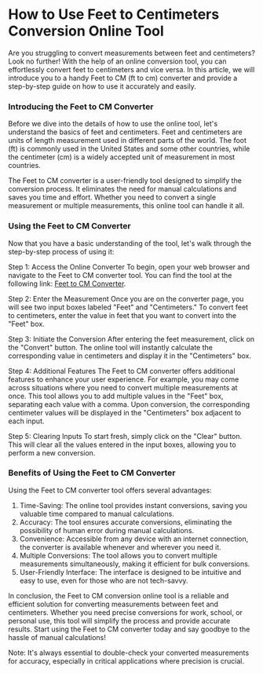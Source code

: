 How to Use Feet to Centimeters Conversion Online Tool
=====================================================

Are you struggling to convert measurements between feet and centimeters? Look no further! With the help of an online conversion tool, you can effortlessly convert feet to centimeters and vice versa. In this article, we will introduce you to a handy Feet to CM (ft to cm) converter and provide a step-by-step guide on how to use it accurately and easily.

### Introducing the Feet to CM Converter

Before we dive into the details of how to use the online tool, let's understand the basics of feet and centimeters. Feet and centimeters are units of length measurement used in different parts of the world. The foot (ft) is commonly used in the United States and some other countries, while the centimeter (cm) is a widely accepted unit of measurement in most countries.

The Feet to CM converter is a user-friendly tool designed to simplify the conversion process. It eliminates the need for manual calculations and saves you time and effort. Whether you need to convert a single measurement or multiple measurements, this online tool can handle it all.

### Using the Feet to CM Converter

Now that you have a basic understanding of the tool, let's walk through the step-by-step process of using it:

Step 1: Access the Online Converter To begin, open your web browser and navigate to the Feet to CM converter tool. You can find the tool at the following link: [Feet to CM Converter](https://www.onlinecalculatorsfree.com/convert/feet-to-cm.html).

Step 2: Enter the Measurement Once you are on the converter page, you will see two input boxes labeled "Feet" and "Centimeters." To convert feet to centimeters, enter the value in feet that you want to convert into the "Feet" box.

Step 3: Initiate the Conversion After entering the feet measurement, click on the "Convert" button. The online tool will instantly calculate the corresponding value in centimeters and display it in the "Centimeters" box.

Step 4: Additional Features The Feet to CM converter offers additional features to enhance your user experience. For example, you may come across situations where you need to convert multiple measurements at once. This tool allows you to add multiple values in the "Feet" box, separating each value with a comma. Upon conversion, the corresponding centimeter values will be displayed in the "Centimeters" box adjacent to each input.

Step 5: Clearing Inputs To start fresh, simply click on the "Clear" button. This will clear all the values entered in the input boxes, allowing you to perform a new conversion.

### Benefits of Using the Feet to CM Converter

Using the Feet to CM converter tool offers several advantages:

1. Time-Saving: The online tool provides instant conversions, saving you valuable time compared to manual calculations.
2. Accuracy: The tool ensures accurate conversions, eliminating the possibility of human error during manual calculations.
3. Convenience: Accessible from any device with an internet connection, the converter is available whenever and wherever you need it.
4. Multiple Conversions: The tool allows you to convert multiple measurements simultaneously, making it efficient for bulk conversions.
5. User-Friendly Interface: The interface is designed to be intuitive and easy to use, even for those who are not tech-savvy.

In conclusion, the Feet to CM conversion online tool is a reliable and efficient solution for converting measurements between feet and centimeters. Whether you need precise conversions for work, school, or personal use, this tool will simplify the process and provide accurate results. Start using the Feet to CM converter today and say goodbye to the hassle of manual calculations!

Note: It's always essential to double-check your converted measurements for accuracy, especially in critical applications where precision is crucial.
